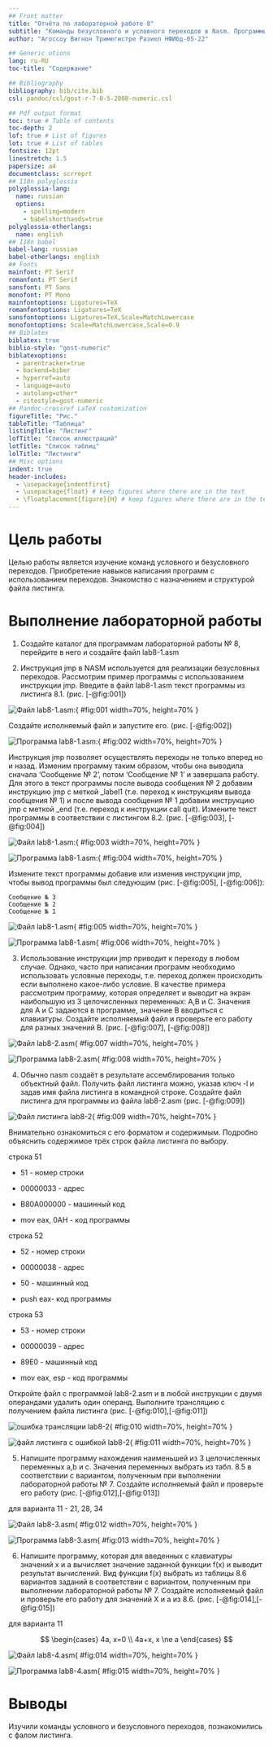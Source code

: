 ```yaml
---
## Front matter
title: "Отчёта по лабораторной работе 8"
subtitle: "Команды безусловного и условного переходов в Nasm. Программирование ветвлений"
author: "Агоссоу Вигнон Тримегистре Разиел НФИбд-05-22"

## Generic otions
lang: ru-RU
toc-title: "Содержание"

## Bibliography
bibliography: bib/cite.bib
csl: pandoc/csl/gost-r-7-0-5-2008-numeric.csl

## Pdf output format
toc: true # Table of contents
toc-depth: 2
lof: true # List of figures
lot: true # List of tables
fontsize: 12pt
linestretch: 1.5
papersize: a4
documentclass: scrreprt
## I18n polyglossia
polyglossia-lang:
  name: russian
  options:
	- spelling=modern
	- babelshorthands=true
polyglossia-otherlangs:
  name: english
## I18n babel
babel-lang: russian
babel-otherlangs: english
## Fonts
mainfont: PT Serif
romanfont: PT Serif
sansfont: PT Sans
monofont: PT Mono
mainfontoptions: Ligatures=TeX
romanfontoptions: Ligatures=TeX
sansfontoptions: Ligatures=TeX,Scale=MatchLowercase
monofontoptions: Scale=MatchLowercase,Scale=0.9
## Biblatex
biblatex: true
biblio-style: "gost-numeric"
biblatexoptions:
  - parentracker=true
  - backend=biber
  - hyperref=auto
  - language=auto
  - autolang=other*
  - citestyle=gost-numeric
## Pandoc-crossref LaTeX customization
figureTitle: "Рис."
tableTitle: "Таблица"
listingTitle: "Листинг"
lofTitle: "Список иллюстраций"
lotTitle: "Список таблиц"
lolTitle: "Листинги"
## Misc options
indent: true
header-includes:
  - \usepackage{indentfirst}
  - \usepackage{float} # keep figures where there are in the text
  - \floatplacement{figure}{H} # keep figures where there are in the text
---
```


# Цель работы

Целью работы является изучение команд условного и безусловного переходов. Приобретение навыков написания программ с использованием переходов. Знакомство с назначением и структурой файла листинга.

# Выполнение лабораторной работы

1. Создайте каталог для программам лабораторной работы № 8, перейдите в него и создайте файл lab8-1.asm

2. Инструкция jmp в NASM используется для реализации безусловных переходов. Рассмотрим пример программы с использованием инструкции jmp.
Введите в файл lab8-1.asm текст программы из листинга 8.1. (рис. [-@fig:001])

![Файл lab8-1.asm:](image/01.png){ #fig:001 width=70%, height=70% }

Создайте исполняемый файл и запустите его. (рис. [-@fig:002])

![Программа lab8-1.asm:](image/02.png){ #fig:002 width=70%, height=70% }

Инструкция jmp позволяет осуществлять переходы не только вперед но
и назад. Изменим программу таким образом, чтобы она выводила сначала
‘Сообщение № 2’, потом ‘Сообщение № 1’ и завершала работу. Для этого в
текст программы после вывода сообщения № 2 добавим инструкцию jmp с
меткой _label1 (т.е. переход к инструкциям вывода сообщения № 1) и после
вывода сообщения № 1 добавим инструкцию jmp с меткой _end (т.е. переход к
инструкции call quit). Измените текст программы в соответствии с листингом
8.2. (рис. [-@fig:003], [-@fig:004])

![Файл lab8-1.asm:](image/03.png){ #fig:003 width=70%, height=70% }

![Программа lab8-1.asm:](image/04.png){ #fig:004 width=70%, height=70% }

Измените текст программы добавив или изменив инструкции jmp, чтобы
вывод программы был следующим (рис. [-@fig:005], [-@fig:006]):

```
Сообщение № 3
Сообщение № 2
Сообщение № 1
```

![Файл lab8-1.asm](image/05.png){ #fig:005 width=70%, height=70% }

![Программа lab8-1.asm](image/06.png){ #fig:006 width=70%, height=70% }

3. Использование инструкции jmp приводит к переходу в любом случае. Однако, часто при написании программ необходимо использовать условные
переходы, т.е. переход должен происходить если выполнено какое-либо
условие. В качестве примера рассмотрим программу, которая определяет
и выводит на экран наибольшую из 3 целочисленных переменных: A,B
и C. Значения для A и C задаются в программе, значение B вводиться с
клавиатуры. Создайте исполняемый файл и проверьте его работу для разных значений B.
(рис. [-@fig:007], [-@fig:008])

![Файл lab8-2.asm](image/07.png){ #fig:007 width=70%, height=70% }

![Программа lab8-2.asm](image/08.png){ #fig:008 width=70%, height=70% }

4. Обычно nasm создаёт в результате ассемблирования только объектный
файл. Получить файл листинга можно, указав ключ -l и задав имя файла
листинга в командной строке. Создайте файл листинга для программы из
файла lab8-2.asm (рис. [-@fig:009])

![Файл листинга lab8-2](image/09.png){ #fig:009 width=70%, height=70% }

Внимательно ознакомиться с его форматом и содержимым. Подробно объяснить содержимое трёх строк файла листинга по выбору.

строка 51

* 51 - номер строки

* 00000033 - адрес

* B80A000000 - машинный код

* mov     eax, 0AH - код программы

строка 52

* 52 - номер строки

* 00000038 - адрес

* 50 - машинный код

* push    eax- код программы

строка 53

* 53 - номер строки

* 00000039 - адрес

* 89E0 - машинный код

* mov     eax, esp - код программы

Откройте файл с программой lab8-2.asm и в любой инструкции с двумя
операндами удалить один операнд. Выполните трансляцию с получением файла
листинга (рис. [-@fig:010],[-@fig:011])

![ошибка трансляции lab8-2](image/10.png){ #fig:010 width=70%, height=70% }

![файл листинга с ошибкой lab8-2](image/11.png){ #fig:011 width=70%, height=70% }

5. Напишите программу нахождения наименьшей из 3 целочисленных переменных a,b и c. Значения переменных выбрать из табл. 8.5 в соответствии
с вариантом, полученным при выполнении лабораторной работы № 7.
Создайте исполняемый файл и проверьте его работу (рис. [-@fig:012],[-@fig:013])

для варианта 11 - 21, 28, 34

![Файл lab8-3.asm](image/12.png){ #fig:012 width=70%, height=70% }

![Программа lab8-3.asm](image/13.png){ #fig:013 width=70%, height=70% }

6. Напишите программу, которая для введенных с клавиатуры значений x
и a вычисляет значение заданной функции f(x) и выводит результат вычислений. Вид функции f(x) выбрать из таблицы 8.6 вариантов заданий в
соответствии с вариантом, полученным при выполнении лабораторной работы № 7. Создайте исполняемый файл и проверьте его работу для значений X и a из 8.6.
(рис. [-@fig:014],[-@fig:015])

для варианта 11

$$
 \begin{cases}
	4a, x=0
	\\   
	4a+x, x \ne a
 \end{cases}
$$

![Файл lab8-4.asm](image/14.png){ #fig:014 width=70%, height=70% }

![Программа lab8-4.asm](image/15.png){ #fig:015 width=70%, height=70% }

# Выводы

Изучили команды условного и безусловного переходов, познакомились с фалом листинга.
